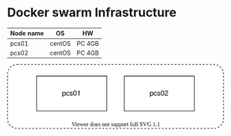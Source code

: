 # Docker swarm Infrastructure

|Node name | OS      | HW           |
|----------|---------|--------------|
|pcs01     |centOS   | PC 4GB       |
|pcs02     |centOS   | PC 4GB       |

![drawio](./images/infrastructure.drawio.svg)
